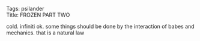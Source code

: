 Tags: psilander  
Title: FROZEN PART TWO  
  
cold. infiniti ok. some things should be done by the interaction of babes and mechanics. that is a natural law  

